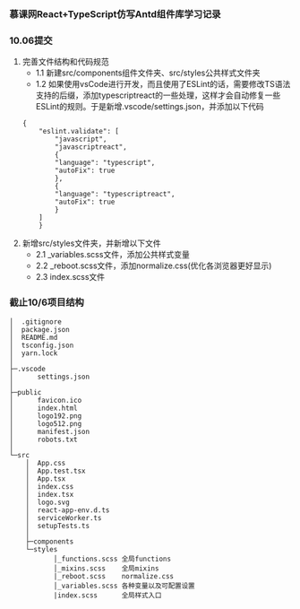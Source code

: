 ### 慕课网React+TypeScript仿写Antd组件库学习记录

### 10.06提交
1. 完善文件结构和代码规范
    - 1.1 新建src/components组件文件夹、src/styles公共样式文件夹
    - 1.2 如果使用vsCode进行开发，而且使用了ESLint的话，需要修改TS语法支持的后缀，添加typescriptreact的一些处理，这样才会自动修复一些ESLint的规则。于是新增.vscode/settings.json，并添加以下代码
    ```
    {
        "eslint.validate": [
            "javascript",
            "javascriptreact",
            {
            "language": "typescript",
            "autoFix": true
            },
            {
            "language": "typescriptreact",
            "autoFix": true
            }
        ]
        }
    ```
2. 新增src/styles文件夹，并新增以下文件
    - 2.1 _variables.scss文件，添加公共样式变量
    - 2.2 _reboot.scss文件，添加normalize.css(优化各浏览器更好显示)
    - 2.3 index.scss文件

### 截止10/6项目结构
```
│  .gitignore  
│  package.json  
│  README.md  
│  tsconfig.json  
│  yarn.lock  
│    
├─.vscode  
│      settings.json  
│                
├─public  
│      favicon.ico  
│      index.html  
│      logo192.png  
│      logo512.png  
│      manifest.json  
│      robots.txt  
│        
└─src  
    │  App.css  
    │  App.test.tsx  
    │  App.tsx  
    │  index.css  
    │  index.tsx  
    │  logo.svg  
    │  react-app-env.d.ts  
    │  serviceWorker.ts  
    │  setupTests.ts  
    │  
    ├─components  
    └─styles    
           │_functions.scss 全局functions  
           │_mixins.scss    全局mixins  
           |_reboot.scss    normalize.css
           │_variables.scss 各种变量以及可配置设置  
           |index.scss      全局样式入口
```